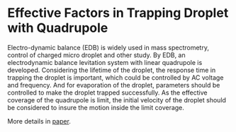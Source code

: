 # Effective Factors in Trapping Droplet with Quadrupole

Electro-dynamic balance (EDB) is widely used in mass spectrometry, control of charged micro droplet and other study. By EDB, an electrodynamic balance levitation system with linear quadrupole is developed. Considering the lifetime of the droplet, the response time in trapping the droplet is important, which could be controlled by AC voltage and frequency. And for evaporation of the droplet, parameters should be controlled to make the droplet trapped successfully. As the effective coverage of the quadrupole is limit, the initial velocity of the droplet should be considered to insure the motion inside the limit coverage.

More details in [paper](https://hanxudong159.github.io/Effective_Factors_in_Trapping_Droplet_with_Quadrupole/).
